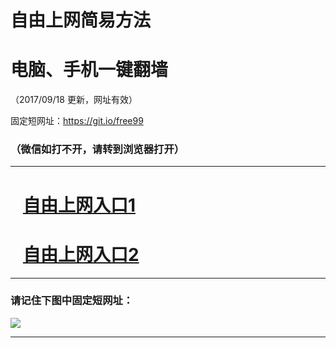 ﻿# 自由上网简易方法

# 电脑、手机一键翻墙

（2017/09/18 更新，网址有效）

固定短网址：https://git.io/free99

### （微信如打不开，请转到浏览器打开）


***





# &nbsp;&nbsp; <a href="http://ft103131244.fwq-tz1005.info/fwqtz01.html?t=09180018845 " target="_blank">自由上网入口1</a>
# &nbsp;&nbsp; <a href="http://ft584014257.fwq-tz1006.info/fwqtz02.html?t=091800121712 " target="_blank">自由上网入口2</a>
***

### 请记住下图中固定短网址：

<img src="https://s3-us-west-2.amazonaws.com/fwq-1001/yjfq-20170905okok.png" /> 


***


